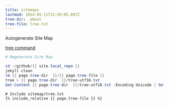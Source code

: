 ```yaml
---
title: sitemaps
lastmod: 2024-05-11T22:59:05.897Z
tree-dir: _about
tree-file: tree.txt
---
```


Autogenerate Site Map

[tree command](https://docs.microsoft.com/en-us/windows-server/administration/windows-commands/tree)

```powershell
# Regenerate Site Map

cd ~/github/{{ site.local_repo }}
jekyll clean
rm {{ page.tree-dir  }}/{{ page.tree-file }}
tree > {{ page.tree-dir  }}/tree-utf16.txt
Get-Content {{ page.tree-dir  }}/tree-utf16.txt -Encoding Unicode | Set-Content -Encoding UTF8 {{ page.tree-dir }}/{{ page.tree-file }}
```


```shell
# Include sitemap/tree.txt
{% include_relative {{ page.tree-file }} %}
```

